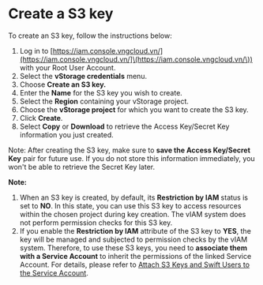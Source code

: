 # Create a S3 key

To create an S3 key, follow the instructions below:

1. Log in to [https://iam.console.vngcloud.vn/](https://iam.console.vngcloud.vn/]\(https://iam.console.vngcloud.vn/\)) with your Root User Account.
2. Select the **vStorage credentials** menu.
3. Choose **Create an S3 key.**
4. Enter the **Name** for the S3 key you wish to create.
5. Select the **Region** containing your vStorage project.
6. Choose the **vStorage project** for which you want to create the S3 key.
7. Click **Create**.
8. Select **Copy** or **Download** to retrieve the Access Key/Secret Key information you just created.

Note: After creating the S3 key, make sure to **save the Access Key/Secret Key** pair for future use. If you do not store this information immediately, you won't be able to retrieve the Secret Key later.

**Note:** &#x20;

1. When an S3 key is created, by default, its **Restriction by IAM** status is set to **NO**. In this state, you can use this S3 key to access resources within the chosen project during key creation. The vIAM system does not perform permission checks for this S3 key.
2. If you enable the **Restriction by IAM** attribute of the S3 key to **YES**, the key will be managed and subjected to permission checks by the vIAM system. Therefore, to use these S3 keys, you need to **associate them with a Service Account** to inherit the permissions of the linked Service Account. For details, please refer to [Attach S3 Keys and Swift Users to the Service Account](https://docs.vngcloud.vn/display/VSEN/Attach+S3+Keys+and+Swift+Users+to+the+Service+Account).

